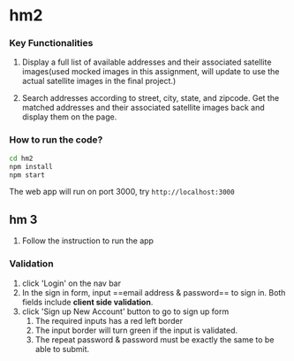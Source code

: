 # hm2
### Key Functionalities

1. Display a full list of available addresses and their associated satellite images(used mocked images in this assignment, will update to use the actual satellite images in the final project.)

2. Search addresses according to street, city, state, and zipcode. Get the matched addresses and their associated satellite images back and display them on the page.

### How to run the code?

```sh
cd hm2
npm install
npm start
```

The web app will run on port 3000, try `http://localhost:3000`



## hm 3

1. Follow the instruction to run the app

### Validation
1. click 'Login' on the nav bar
3. In the sign in form, input ==email address & password== to sign in. Both fields include **client side validation**.
4. click 'Sign up New Account' button to go to sign up form
    1. The required inputs has a red left border
    2. The input border will turn green if the input is validated.
    3. The repeat password & password must be exactly the same to be able to submit.


